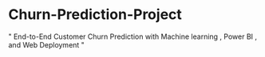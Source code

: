 # Churn-Prediction-Project
" End-to-End Customer Churn Prediction with Machine learning , Power BI , and Web Deployment "
